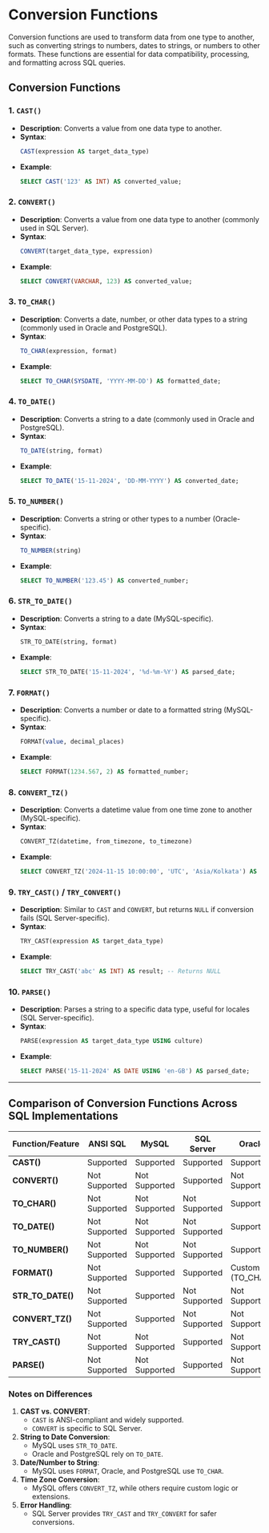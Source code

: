 # Conversion Functions

Conversion functions are used to transform data from one type to another, such as converting strings to numbers, dates to strings, or numbers to other formats. These functions are essential for data compatibility, processing, and formatting across SQL queries.


## Conversion Functions

### 1. `CAST()`
- **Description**: Converts a value from one data type to another.
- **Syntax**:
  ```sql
  CAST(expression AS target_data_type)
  ```
- **Example**:
  ```sql
  SELECT CAST('123' AS INT) AS converted_value;
  ```

### 2. `CONVERT()`
- **Description**: Converts a value from one data type to another (commonly used in SQL Server).
- **Syntax**:
  ```sql
  CONVERT(target_data_type, expression)
  ```
- **Example**:
  ```sql
  SELECT CONVERT(VARCHAR, 123) AS converted_value;
  ```

### 3. `TO_CHAR()`
- **Description**: Converts a date, number, or other data types to a string (commonly used in Oracle and PostgreSQL).
- **Syntax**:
  ```sql
  TO_CHAR(expression, format)
  ```
- **Example**:
  ```sql
  SELECT TO_CHAR(SYSDATE, 'YYYY-MM-DD') AS formatted_date;
  ```

### 4. `TO_DATE()`
- **Description**: Converts a string to a date (commonly used in Oracle and PostgreSQL).
- **Syntax**:
  ```sql
  TO_DATE(string, format)
  ```
- **Example**:
  ```sql
  SELECT TO_DATE('15-11-2024', 'DD-MM-YYYY') AS converted_date;
  ```

### 5. `TO_NUMBER()`
- **Description**: Converts a string or other types to a number (Oracle-specific).
- **Syntax**:
  ```sql
  TO_NUMBER(string)
  ```
- **Example**:
  ```sql
  SELECT TO_NUMBER('123.45') AS converted_number;
  ```

### 6. `STR_TO_DATE()`
- **Description**: Converts a string to a date (MySQL-specific).
- **Syntax**:
  ```sql
  STR_TO_DATE(string, format)
  ```
- **Example**:
  ```sql
  SELECT STR_TO_DATE('15-11-2024', '%d-%m-%Y') AS parsed_date;
  ```

### 7. `FORMAT()`
- **Description**: Converts a number or date to a formatted string (MySQL-specific).
- **Syntax**:
  ```sql
  FORMAT(value, decimal_places)
  ```
- **Example**:
  ```sql
  SELECT FORMAT(1234.567, 2) AS formatted_number;
  ```

### 8. `CONVERT_TZ()`
- **Description**: Converts a datetime value from one time zone to another (MySQL-specific).
- **Syntax**:
  ```sql
  CONVERT_TZ(datetime, from_timezone, to_timezone)
  ```
- **Example**:
  ```sql
  SELECT CONVERT_TZ('2024-11-15 10:00:00', 'UTC', 'Asia/Kolkata') AS local_time;
  ```

### 9. `TRY_CAST()` / `TRY_CONVERT()`
- **Description**: Similar to `CAST` and `CONVERT`, but returns `NULL` if conversion fails (SQL Server-specific).
- **Syntax**:
  ```sql
  TRY_CAST(expression AS target_data_type)
  ```
- **Example**:
  ```sql
  SELECT TRY_CAST('abc' AS INT) AS result; -- Returns NULL
  ```

### 10. `PARSE()`
- **Description**: Parses a string to a specific data type, useful for locales (SQL Server-specific).
- **Syntax**:
  ```sql
  PARSE(expression AS target_data_type USING culture)
  ```
- **Example**:
  ```sql
  SELECT PARSE('15-11-2024' AS DATE USING 'en-GB') AS parsed_date;
  ```

---

## Comparison of Conversion Functions Across SQL Implementations

| Function/Feature      | ANSI SQL      | MySQL              | SQL Server       | Oracle          | PostgreSQL       |
|-----------------------|---------------|--------------------|------------------|-----------------|------------------|
| **CAST()**            | Supported     | Supported          | Supported        | Supported       | Supported        |
| **CONVERT()**         | Not Supported | Not Supported      | Supported        | Not Supported   | Not Supported    |
| **TO_CHAR()**         | Not Supported | Not Supported      | Not Supported    | Supported       | Supported        |
| **TO_DATE()**         | Not Supported | Not Supported      | Not Supported    | Supported       | Supported        |
| **TO_NUMBER()**       | Not Supported | Not Supported      | Not Supported    | Supported       | Custom (CAST)    |
| **FORMAT()**          | Not Supported | Supported          | Supported        | Custom (TO_CHAR)| Custom (TO_CHAR) |
| **STR_TO_DATE()**     | Not Supported | Supported          | Not Supported    | Not Supported   | Custom (TO_DATE) |
| **CONVERT_TZ()**      | Not Supported | Supported          | Not Supported    | Not Supported   | Not Supported    |
| **TRY_CAST()**        | Not Supported | Not Supported      | Supported        | Not Supported   | Not Supported    |
| **PARSE()**           | Not Supported | Not Supported      | Supported        | Not Supported   | Not Supported    |



### Notes on Differences

1. **CAST vs. CONVERT**:
   - `CAST` is ANSI-compliant and widely supported.
   - `CONVERT` is specific to SQL Server.
2. **String to Date Conversion**:
   - MySQL uses `STR_TO_DATE`.
   - Oracle and PostgreSQL rely on `TO_DATE`.
3. **Date/Number to String**:
   - MySQL uses `FORMAT`, Oracle, and PostgreSQL use `TO_CHAR`.
4. **Time Zone Conversion**:
   - MySQL offers `CONVERT_TZ`, while others require custom logic or extensions.
5. **Error Handling**:
   - SQL Server provides `TRY_CAST` and `TRY_CONVERT` for safer conversions.

